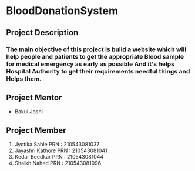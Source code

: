 # BloodDonationSystem
## Project Description
### The main objective of this project is build a website which will help people and patients to get the appropriate Blood sample for  medical emergency as early as possible And it's helps Hospital Authority to get their requirements needful things and Helps them.


## Project Mentor 
* Bakul Joshi
## Project Member
1. Jyotika Sable PRN : 210543081037
1. Jayashri  Kathore PRN : 210543081041
1. Kedar Beedkar PRN : 210543081044
1. Shaikh Nahed PRN : 210543081096



